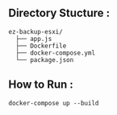 Directory Stucture :
-------------------

    ez-backup-esxi/
      ├── app.js
      ├── Dockerfile
      ├── docker-compose.yml
      └── package.json

How to Run :
---------------
    docker-compose up --build
